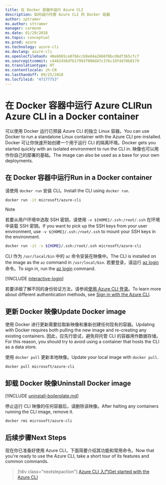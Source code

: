 ```yaml
---
title: 在 Docker 容器中运行 Azure CLI
description: 如何运行托管 Azure CLI 的 Docker 容器
author: sptramer
ms.author: sttramer
manager: carmonm
ms.date: 01/29/2018
ms.topic: conceptual
ms.prod: azure
ms.technology: azure-cli
ms.devlang: azure-cli
ms.openlocfilehash: 40e6865ce07b6ccb8e84a2666f0bcd6df3b5cfcf
ms.sourcegitcommit: c4462456dfb17993f098d47c37bc19f4d78b8179
ms.translationtype: HT
ms.contentlocale: zh-CN
ms.lasthandoff: 09/25/2018
ms.locfileid: "47177753"
---
```

# <a name="run-azure-cli-in-a-docker-container"></a><span data-ttu-id="1d8b1-103">在 Docker 容器中运行 Azure CLI</span><span class="sxs-lookup"><span data-stu-id="1d8b1-103">Run Azure CLI in a Docker container</span></span>

<span data-ttu-id="1d8b1-104">可以使用 Docker 运行已预装 Azure CLI 的独立 Linux 容器。</span><span class="sxs-lookup"><span data-stu-id="1d8b1-104">You can use Docker to run a standalone Linux container with the Azure CLI pre-installed.</span></span> <span data-ttu-id="1d8b1-105">Docker 可让你快速开始创建一个用于运行 CLI 的隔离环境。</span><span class="sxs-lookup"><span data-stu-id="1d8b1-105">Docker gets you started quickly with an isolated environment to run the CLI in.</span></span> <span data-ttu-id="1d8b1-106">映像也可以用作你自己的部署的基础。</span><span class="sxs-lookup"><span data-stu-id="1d8b1-106">The image can also be used as a base for your own deployments.</span></span>

## <a name="run-in-a-docker-container"></a><span data-ttu-id="1d8b1-107">在 Docker 容器中运行</span><span class="sxs-lookup"><span data-stu-id="1d8b1-107">Run in a Docker container</span></span>

<span data-ttu-id="1d8b1-108">请使用 `docker run` 安装 CLI。</span><span class="sxs-lookup"><span data-stu-id="1d8b1-108">Install the CLI using `docker run`.</span></span>

   ```bash
   docker run -it microsoft/azure-cli
   ```

> [!NOTE]
> <span data-ttu-id="1d8b1-109">若要从用户环境中选取 SSH 密钥，请使用 `-v ${HOME}/.ssh:/root/.ssh` 在环境中装载 SSH 密钥。</span><span class="sxs-lookup"><span data-stu-id="1d8b1-109">If you want to pick up the SSH keys from your user environment, use `-v ${HOME}/.ssh:/root/.ssh` to mount your SSH keys in the environment.</span></span>
>
> ```bash
> docker run -it -v ${HOME}/.ssh:/root/.ssh microsoft/azure-cli
> ```

<span data-ttu-id="1d8b1-110">CLI 作为 `/usr/local/bin` 中的 `az` 命令安装在映像中。</span><span class="sxs-lookup"><span data-stu-id="1d8b1-110">The CLI is installed on the image as the `az` command in `/usr/local/bin`.</span></span> <span data-ttu-id="1d8b1-111">若要登录，请运行 [az login](/cli/azure/reference-index#az-login) 命令。</span><span class="sxs-lookup"><span data-stu-id="1d8b1-111">To sign in, run the [az login](/cli/azure/reference-index#az-login) command.</span></span>

[!INCLUDE [interactive-login](includes/interactive-login.md)]

<span data-ttu-id="1d8b1-112">若要详细了解不同的身份验证方法，请参阅[使用 Azure CLI 登录](authenticate-azure-cli.md)。</span><span class="sxs-lookup"><span data-stu-id="1d8b1-112">To learn more about different authentication methods, see [Sign in with the Azure CLI](authenticate-azure-cli.md).</span></span>

## <a name="update-docker-image"></a><span data-ttu-id="1d8b1-113">更新 Docker 映像</span><span class="sxs-lookup"><span data-stu-id="1d8b1-113">Update Docker image</span></span>

<span data-ttu-id="1d8b1-114">使用 Docker 进行更新需要拉取新映像和重新创建任何现有的容器。</span><span class="sxs-lookup"><span data-stu-id="1d8b1-114">Updating with Docker requires both pulling the new image and re-creating any existing containers.</span></span> <span data-ttu-id="1d8b1-115">因此，应先行尝试，避免将托管 CLI 的容器用作数据存储。</span><span class="sxs-lookup"><span data-stu-id="1d8b1-115">For this reason, you should try to avoid using a container that hosts the CLI as a data store.</span></span>

<span data-ttu-id="1d8b1-116">使用 `docker pull` 更新本地映像。</span><span class="sxs-lookup"><span data-stu-id="1d8b1-116">Update your local image with `docker pull`.</span></span>

```bash
docker pull microsoft/azure-cli
```

## <a name="uninstall-docker-image"></a><span data-ttu-id="1d8b1-117">卸载 Docker 映像</span><span class="sxs-lookup"><span data-stu-id="1d8b1-117">Uninstall Docker image</span></span>

[!INCLUDE [uninstall-boilerplate.md](includes/uninstall-boilerplate.md)]

<span data-ttu-id="1d8b1-118">停止运行 CLI 映像的任何容器后，请删除该映像。</span><span class="sxs-lookup"><span data-stu-id="1d8b1-118">After halting any containers running the CLI image, remove it.</span></span>

```bash
docker rmi microsoft/azure-cli
```

## <a name="next-steps"></a><span data-ttu-id="1d8b1-119">后续步骤</span><span class="sxs-lookup"><span data-stu-id="1d8b1-119">Next Steps</span></span>

<span data-ttu-id="1d8b1-120">现在你已准备好使用 Azure CLI，下面简要介绍其功能和常用命令。</span><span class="sxs-lookup"><span data-stu-id="1d8b1-120">Now that you're ready to use the Azure CLI, take a short tour of its features and common commands.</span></span>

> [!div class="nextstepaction"]
> [<span data-ttu-id="1d8b1-121">Azure CLI 入门</span><span class="sxs-lookup"><span data-stu-id="1d8b1-121">Get started with the Azure CLI</span></span>](get-started-with-azure-cli.md)
